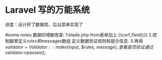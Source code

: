 # Laravel 写的万能系统
进度：设计好了数据库，后台菜单实现了



#some notes
数据的增删改查:
1.blade.php from表单加上 {{csrf_field()}}
2.控制器里定义$rules和$messages数组 定义数据验证规则和提示信息.
3.再用$validator = Validator::make($input, $rules, $message); 查看是否验证通过$validator->passes();
